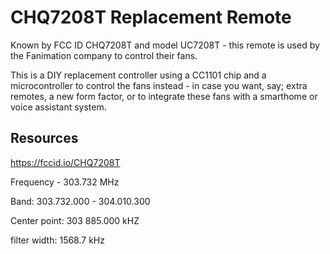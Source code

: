 CHQ7208T Replacement Remote
===========================

Known by FCC ID CHQ7208T and model UC7208T - this remote is used by the Fanimation company to control their fans.

This is a DIY replacement controller using a CC1101 chip and a microcontroller to control the fans instead - in case you want, say; extra remotes, a new form factor, or to integrate these fans with a smarthome or voice assistant system.

Resources
---------

https://fccid.io/CHQ7208T

Frequency - 303.732 MHz

Band: 303.732.000 - 304.010.300

Center point: 303 885.000 kHZ

filter width: 1568.7 kHz 

